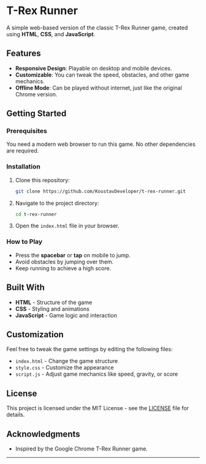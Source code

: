 # T-Rex Runner

A simple web-based version of the classic T-Rex Runner game, created using **HTML**, **CSS**, and **JavaScript**.

## Features

- **Responsive Design**: Playable on desktop and mobile devices.
- **Customizable**: You can tweak the speed, obstacles, and other game mechanics.
- **Offline Mode**: Can be played without internet, just like the original Chrome version.

## Getting Started

### Prerequisites

You need a modern web browser to run this game. No other dependencies are required.

### Installation

1. Clone this repository:
    ```bash
    git clone https://github.com/KoustavDeveloper/t-rex-runner.git
    ```
2. Navigate to the project directory:
    ```bash
    cd t-rex-runner
    ```
3. Open the `index.html` file in your browser.

### How to Play

- Press the **spacebar** or **tap** on mobile to jump.
- Avoid obstacles by jumping over them.
- Keep running to achieve a high score.

## Built With

- **HTML** - Structure of the game
- **CSS** - Styling and animations
- **JavaScript** - Game logic and interaction

## Customization
Feel free to tweak the game settings by editing the following files:

- `index.html` - Change the game structure
- `style.css` - Customize the appearance
- `script.js` - Adjust game mechanics like speed, gravity, or score

## License

This project is licensed under the MIT License - see the [LICENSE](LICENSE) file for details.

## Acknowledgments

- Inspired by the Google Chrome T-Rex Runner game.

---
